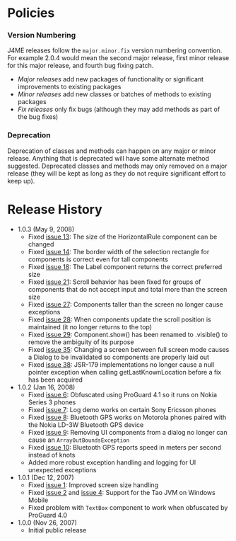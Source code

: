# Policies #

### Version Numbering ###

J4ME releases follow the `major.minor.fix` version numbering convention.  For example 2.0.4 would mean the second major release, first minor release for this major release, and fourth bug fixing patch.
  * _Major releases_ add new packages of functionality or significant improvements to existing packages
  * _Minor releases_ add new classes or batches of methods to existing packages
  * _Fix releases_ only fix bugs (although they may add methods as part of the bug fixes)

### Deprecation ###

Deprecation of classes and methods can happen on any major or minor release.  Anything that is deprecated will have some alternate method suggested.  Deprecated classes and methods  may only removed on a major release (they will be kept as long as they do not require significant effort to keep up).

# Release History #

  * 1.0.3 (May 9, 2008)
    * Fixed [issue 13](https://code.google.com/p/j4me/issues/detail?id=13):  The size of the HorizontalRule component can be changed
    * Fixed [issue 14](https://code.google.com/p/j4me/issues/detail?id=14):  The border width of the selection rectangle for components is correct even for tall components
    * Fixed [issue 18](https://code.google.com/p/j4me/issues/detail?id=18):  The Label component returns the correct preferred size
    * Fixed [issue 21](https://code.google.com/p/j4me/issues/detail?id=21):  Scroll behavior has been fixed for groups of components that do not accept input and total more than the screen size
    * Fixed [issue 27](https://code.google.com/p/j4me/issues/detail?id=27):  Components taller than the screen no longer cause exceptions
    * Fixed [issue 28](https://code.google.com/p/j4me/issues/detail?id=28):  When components update the scroll position is maintained (it no longer returns to the top)
    * Fixed [issue 29](https://code.google.com/p/j4me/issues/detail?id=29):  Component.show() has been renamed to .visible() to remove the ambiguity of its purpose
    * Fixed [issue 35](https://code.google.com/p/j4me/issues/detail?id=35):  Changing a screen between full screen mode causes a Dialog to be invalidated so components are properly laid out
    * Fixed [issue 38](https://code.google.com/p/j4me/issues/detail?id=38):  JSR-179 implementations no longer cause a null pointer exception when calling getLastKnownLocation before a fix has been acquired
  * 1.0.2 (Jan 16, 2008)
    * Fixed [issue 6](https://code.google.com/p/j4me/issues/detail?id=6):  Obfuscated using ProGuard 4.1 so it runs on Nokia Series 3 phones
    * Fixed [issue 7](https://code.google.com/p/j4me/issues/detail?id=7):  Log demo works on certain Sony Ericsson phones
    * Fixed [issue 8](https://code.google.com/p/j4me/issues/detail?id=8):  Bluetooth GPS works on Motorola phones paired with the Nokia LD-3W Bluetooth GPS device
    * Fixed [issue 9](https://code.google.com/p/j4me/issues/detail?id=9):  Removing UI components from a dialog no longer can cause an `ArrayOutBoundsException`
    * Fixed [issue 10](https://code.google.com/p/j4me/issues/detail?id=10):  Bluetooth GPS reports speed in meters per second instead of knots
    * Added more robust exception handling and logging for UI unexpected exceptions
  * 1.0.1 (Dec 12, 2007)
    * Fixed [issue 1](https://code.google.com/p/j4me/issues/detail?id=1):  Improved screen size handling
    * Fixed [issue 2](https://code.google.com/p/j4me/issues/detail?id=2) and [issue 4](https://code.google.com/p/j4me/issues/detail?id=4):  Support for the Tao JVM on Windows Mobile
    * Fixed problem with `TextBox` component to work when obfuscated by ProGuard 4.0
  * 1.0.0 (Nov 26, 2007)
    * Initial public release
